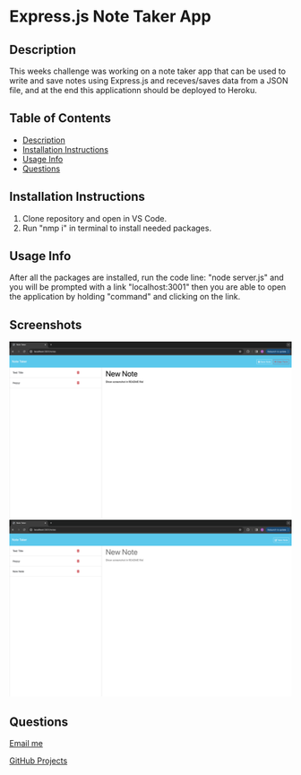 # Express.js Note Taker App


  ## Description 
  This weeks challenge was working on a note taker app that can be used to write and save notes using Express.js and receves/saves data from a JSON file, and at the end this applicationn should be deployed to Heroku.


  ## Table of Contents
  * [Description](#description)
  * [Installation Instructions](#installation-instructions)
  * [Usage Info](#usage-info)
  * [Questions](#questions)


  ## Installation Instructions
  1. Clone repository and open in VS Code.
  2. Run "nmp i" in terminal to install needed packages.


  ## Usage Info
  After all the packages are installed, run the code line: "node server.js" and you will be prompted with a link "localhost:3001" then you are able to open the application by holding "command" and clicking on the link.


 ## Screenshots
![alt text](./public/assets/Screenshot%202024-02-08%20at%2010.52.31%20AM.png)
![alt text](./public/assets/Screenshot%202024-02-08%20at%2010.52.50%20AM.png)
  ## Questions
 [Email me](mailto:efrenleal19@gmail.com)

 [GitHub Projects](https://www.github.com/Efren96)